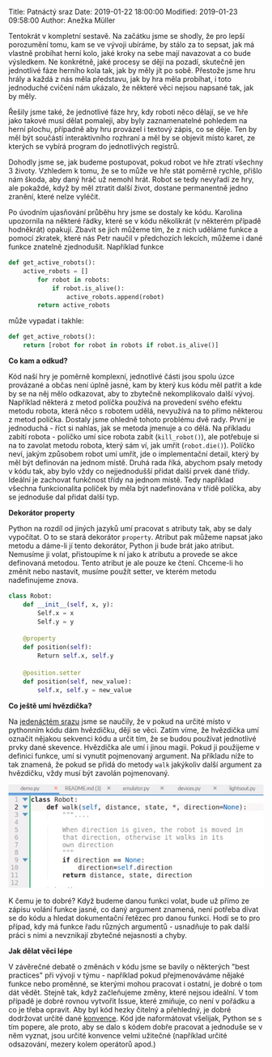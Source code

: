Title: Patnáctý sraz 
Date: 2019-01-22 18:00:00
Modified: 2019-01-23 09:58:00
Author: Anežka Müller

Tentokrát v kompletní sestavě. Na začátku jsme se shodly, že pro lepší porozumění tomu, kam se ve vývoji ubíráme, by stálo za to sepsat, jak má vlastně probíhat herní kolo, jaké kroky na sebe mají navazovat a co bude výsledkem. Ne konkrétně, jaké procesy se dějí na pozadí, skutečně jen jednotlivé fáze herního kola tak, jak by měly jít po sobě. Přestože jsme hru hrály a každá z nás měla představu, jak by hra měla probíhat, i toto jednoduché cvičení nám ukázalo, že některé věci nejsou napsané tak, jak by měly.

Řešily jsme také, že jednotlivé fáze hry, kdy roboti něco dělají, se ve hře jako takové musí dělat pomaleji, aby byly zaznamenatelné pohledem na herní plochu, případně aby hru provázel i textový zápis, co se děje. Ten by měl být součástí interaktivního rozhraní a měl by se objevit místo karet, ze kterých se vybírá program do jednotlivých registrů.

Dohodly jsme se, jak budeme postupovat, pokud robot ve hře ztratí všechny 3 životy. Vzhledem k tomu, že se to může ve hře stát poměrně rychle, přišlo nám škoda, aby daný hráč už nemohl hrát. Robot se tedy nevyřadí ze hry, ale pokaždé, když by měl ztratit další život, dostane permanentně jedno zranění, které nelze vyléčit.

Po úvodním ujasňování průběhu hry jsme se dostaly ke kódu. Karolina upozornila na některé řádky, které se v kódu několikrát (v některém případě hodněkrát) opakují. Zbavit se jich můžeme tím, že z nich uděláme funkce a pomocí zkratek, které nás Petr naučil v předchozích lekcích, můžeme i dané funkce znatelně zjednodušit. Například funkce
```python
def get_active_robots():
	active_robots = []
		for robot in robots:
			if robot.is_alive():
				active_robots.append(robot)
		return active_robots
```
může vypadat i takhle:
```python
def get_active_robots():
	return [robot for robot in robots if robot.is_alive()]
```

**Co kam a odkud?**

Kód naší hry je poměrně komplexní, jednotlivé části jsou spolu úzce provázané a občas není úplně jasné, kam by který kus kódu měl patřit a kde by se na něj mělo odkazovat, aby to zbytečně nekomplikovalo další vývoj. Například některá z metod políčka používá na provedení svého efektu metodu robota, která něco s robotem udělá, nevyužívá na to přímo některou z metod políčka. Dostaly jsme ohledně tohoto problému dvě rady. První je jednoduchá - říct si nahlas, jak se metoda jmenuje a co dělá. Na příkladu zabití robota - políčko umí sice robota zabít (`kill_robot()`), ale potřebuje si na to zavolat metodu robota, který sám ví, jak umřít (`robot.die()`). Políčko neví, jakým způsobem robot umí umřít, jde o implementační detail, který by měl být definován na jednom místě. Druhá rada říká, abychom psaly metody v kódu tak, aby bylo vždy co nejjednodušší přidat další prvek dané třídy. Ideální je zachovat funkčnost třídy na jednom místě. Tedy například všechna funkcionalita políček by měla být nadefinována v třídě políčka, aby se jednoduše dal přidat další typ. 

**Dekorátor property**

Python na rozdíl od jiných jazyků umí pracovat s atributy tak, aby se daly vypočítat. O to se stará dekorátor `property`. Atribut pak můžeme napsat jako metodu a dáme-li jí tento dekorátor, Python ji bude brát jako atribut. Nemusíme ji volat, přistoupíme k ní jako k atributu a provede se akce definovaná metodou. Tento atribut je ale pouze ke čtení. Chceme-li ho změnit nebo nastavit, musíme použít setter, ve kterém metodu nadefinujeme znova. 
```python
class Robot:
	def __init__(self, x, y):
		Self.x = x
		Self.y = y

	@property
	def position(self):
		Return self.x, self.y

	@position.setter
	def position(self, new_value):
		self.x, self.y = new_value
```

**Co ještě umí hvězdička?**

Na [jedenáctém srazu](https://roboprojekt.pyladies.cz/jedenacty-sraz) jsme se naučily, že v pokud na určité místo v pythonním kódu dám hvězdičku, dějí se věci. Zatím víme, že hvězdička umí označit nějakou sekvenci kódu a určit tím, že se budou používat jednotlivé prvky dané skevence. 
Hvězdička ale umí i jinou magii. Pokud ji použijeme v definici funkce, umí si vynutit pojmenovaný argument. 
Na příkladu níže to tak znamená, že pokud se přidá do metody `walk` jakýkoliv další argument za hvězdičku, vždy musí být zavolán pojmenovaný.

![hvezdicka](./images/hvezdicka.png)

K čemu je to dobré? Když budeme danou funkci volat, bude už přímo ze zápisu volání funkce jasné, co daný argument znamená, není potřeba dívat se do kódu a hledat dokumentační řetězec pro danou funkci. Hodí se to pro případ, kdy má funkce řadu různých argumentů - usnadňuje to pak další práci s nimi a nevznikají zbytečné nejasnosti a chyby.

**Jak dělat věci lépe**

V závěrečné debatě o změnách v kódu jsme se bavily o některých "best practices" při vývoji v týmu - například pokud přejmenováváme nějaké funkce nebo proměnné, se kterými mohou pracovat i ostatní, je dobré o tom dát vědět. Stejně tak, když začleňujeme změny, které nejsou ideální. V tom případě je dobré rovnou vytvořit Issue, které zmiňuje, co není v pořádku a co je třeba opravit. 
Aby byl kód hezky čitelný a přehledný, je dobré dodržovat určité dané [konvence](https://www.python.org/dev/peps/pep-0008/). Kód jde naformátovat všelijak, Python se s tím popere, ale proto, aby se dalo s kódem dobře pracovat a jednoduše se v něm vyznat, jsou určité konvence velmi užitečné (například určité odsazování, mezery kolem operátorů apod.)
